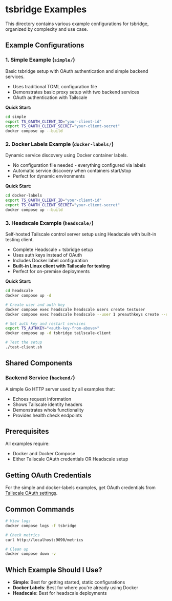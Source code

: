 # tsbridge Examples

This directory contains various example configurations for tsbridge, organized by complexity and use case.

## Example Configurations

### 1. Simple Example (`simple/`)

Basic tsbridge setup with OAuth authentication and simple backend services.

- Uses traditional TOML configuration file
- Demonstrates basic proxy setup with two backend services
- OAuth authentication with Tailscale

**Quick Start:**

```bash
cd simple
export TS_OAUTH_CLIENT_ID="your-client-id"
export TS_OAUTH_CLIENT_SECRET="your-client-secret"
docker compose up --build
```

### 2. Docker Labels Example (`docker-labels/`)

Dynamic service discovery using Docker container labels.

- No configuration file needed - everything configured via labels
- Automatic service discovery when containers start/stop
- Perfect for dynamic environments

**Quick Start:**

```bash
cd docker-labels
export TS_OAUTH_CLIENT_ID="your-client-id"
export TS_OAUTH_CLIENT_SECRET="your-client-secret"
docker compose up --build
```

### 3. Headscale Example (`headscale/`)

Self-hosted Tailscale control server setup using Headscale with built-in testing client.

- Complete Headscale + tsbridge setup
- Uses auth keys instead of OAuth
- Includes Docker label configuration
- **Built-in Linux client with Tailscale for testing**
- Perfect for on-premise deployments

**Quick Start:**

```bash
cd headscale
docker compose up -d

# Create user and auth key
docker compose exec headscale headscale users create testuser
docker compose exec headscale headscale --user 1 preauthkeys create --reusable --expiration 90d

# Set auth key and restart services
export TS_AUTHKEY="<auth-key-from-above>"
docker compose up -d tsbridge tailscale-client

# Test the setup
./test-client.sh
```

## Shared Components

### Backend Service (`backend/`)

A simple Go HTTP server used by all examples that:

- Echoes request information
- Shows Tailscale identity headers
- Demonstrates whois functionality
- Provides health check endpoints

## Prerequisites

All examples require:

- Docker and Docker Compose
- Either Tailscale OAuth credentials OR Headscale setup

## Getting OAuth Credentials

For the simple and docker-labels examples, get OAuth credentials from [Tailscale OAuth settings](https://login.tailscale.com/admin/settings/oauth).

## Common Commands

```bash
# View logs
docker compose logs -f tsbridge

# Check metrics
curl http://localhost:9090/metrics

# Clean up
docker compose down -v
```

## Which Example Should I Use?

- **Simple**: Best for getting started, static configurations
- **Docker Labels**: Best for where you're already using Docker
- **Headscale**: Best for headscale deployments
